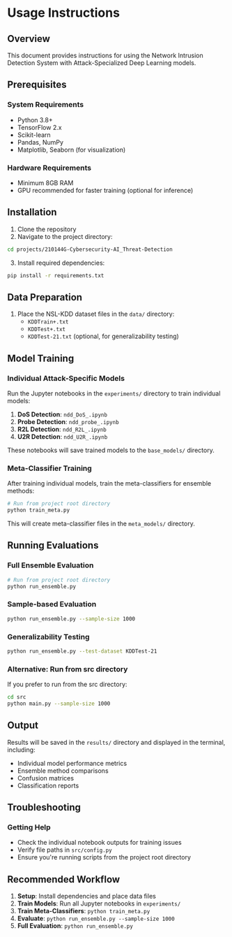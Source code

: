 # Usage Instructions

## Overview
This document provides instructions for using the Network Intrusion Detection System with Attack-Specialized Deep Learning models.

## Prerequisites

### System Requirements
- Python 3.8+
- TensorFlow 2.x
- Scikit-learn
- Pandas, NumPy
- Matplotlib, Seaborn (for visualization)

### Hardware Requirements
- Minimum 8GB RAM
- GPU recommended for faster training (optional for inference)

## Installation

1. Clone the repository
2. Navigate to the project directory:
```bash
cd projects/210144G-Cybersecurity-AI_Threat-Detection
```
3. Install required dependencies:
```bash
pip install -r requirements.txt
```

## Data Preparation

1. Place the NSL-KDD dataset files in the `data/` directory:
   - `KDDTrain+.txt`
   - `KDDTest+.txt`
   - `KDDTest-21.txt` (optional, for generalizability testing)

## Model Training

### Individual Attack-Specific Models
Run the Jupyter notebooks in the `experiments/` directory to train individual models:

1. **DoS Detection**: `ndd_DoS_.ipynb`
2. **Probe Detection**: `ndd_probe_.ipynb`
3. **R2L Detection**: `ndd_R2L_.ipynb`
4. **U2R Detection**: `ndd_U2R_.ipynb`

These notebooks will save trained models to the `base_models/` directory.

### Meta-Classifier Training
After training individual models, train the meta-classifiers for ensemble methods:

```bash
# Run from project root directory
python train_meta.py
```

This will create meta-classifier files in the `meta_models/` directory.

## Running Evaluations

### Full Ensemble Evaluation
```bash
# Run from project root directory
python run_ensemble.py
```

### Sample-based Evaluation
```bash
python run_ensemble.py --sample-size 1000
```

### Generalizability Testing
```bash
python run_ensemble.py --test-dataset KDDTest-21
```

### Alternative: Run from src directory
If you prefer to run from the src directory:
```bash
cd src
python main.py --sample-size 1000
```

## Output

Results will be saved in the `results/` directory and displayed in the terminal, including:
- Individual model performance metrics
- Ensemble method comparisons
- Confusion matrices
- Classification reports

## Troubleshooting

### Getting Help

- Check the individual notebook outputs for training issues
- Verify file paths in `src/config.py`
- Ensure you're running scripts from the project root directory


## Recommended Workflow

1. **Setup**: Install dependencies and place data files
2. **Train Models**: Run all Jupyter notebooks in `experiments/`
3. **Train Meta-Classifiers**: `python train_meta.py`
4. **Evaluate**: `python run_ensemble.py --sample-size 1000`
5. **Full Evaluation**: `python run_ensemble.py`